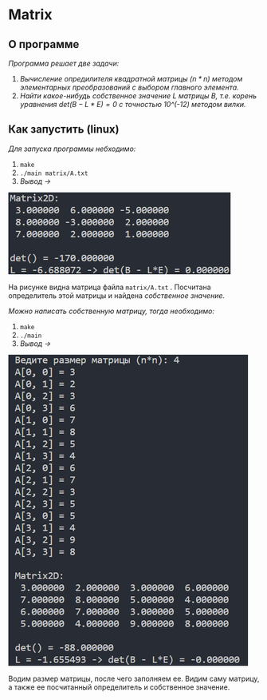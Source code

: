 # Matrix

## О программе

*Программа решает две задачи:*

1. *Вычисление опредилителя квадратной матрицы $(n*n)$ методом элементарных преобразований с выбором главного элемента.* 
2. *Найти какое-нибудь собственное значение L матрицы B, т.е. корень уравнения $det(B-L*E)=0$ с точностью 10^(-12) методом вилки.*

## Как запустить (linux)

*Для запуска программы небходимо:*

1. `make`
2. `./main matrix/A.txt`
3. *Вывод →*

![На рисунке видна матрица файла `matrix/A.txt` . Посчитана определитель этой матрицы и  найдена *собственное значение.*](img/matrix_1.png)

На рисунке видна матрица файла `matrix/A.txt` . Посчитана определитель этой матрицы и  найдена *собственное значение.*

*Можно написать собственную матрицу, тогда необходимо:*

1. `make`
2. `./main`
3. *Вывод →*

![Водим размер матрицы, после чего заполняем ее. Видим саму матрицу, а также ее посчитанный определитель и собственное значение.](img/matrix_2.png)

Водим размер матрицы, после чего заполняем ее. Видим саму матрицу, а также ее посчитанный определитель и собственное значение.